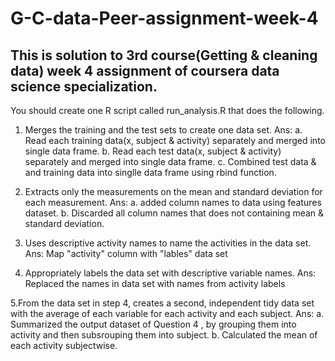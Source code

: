 # G-C-data-Peer-assignment-week-4
This is solution to 3rd course(Getting &amp; cleaning data)  week 4 assignment of  coursera data science specialization.
------------------------------------------------------------------------------------------------------------------------

You should create one R script called run_analysis.R that does the following.

1. Merges the training and the test sets to create one data set.
Ans:
    a. Read each training data(x, subject & activity) separately and merged into single data frame.
    b. Read each test data(x, subject & activity) separately and merged into single data frame.
    c. Combined test data & and training data into singlle data frame using rbind function.

2. Extracts only the measurements on the mean and standard deviation for each measurement.
Ans: 
    a. added column names to data using features dataset.
    b. Discarded all column names that does not containing mean & standard deviation.


3. Uses descriptive activity names to name the activities in the data set.
Ans: 
    Map "activity" column with "lables" data set 

4. Appropriately labels the data set with descriptive variable names.
Ans: 
    Replaced the names in data set with names from activity labels

5.From the data set in step 4, creates a second, independent tidy data set with the average of each variable for each activity and each subject.
Ans: 
    a. Summarized the output dataset of Question 4 , by grouping them into activity and then subsrouping them into subject.
    b. Calculated the mean of each activity subjectwise.
